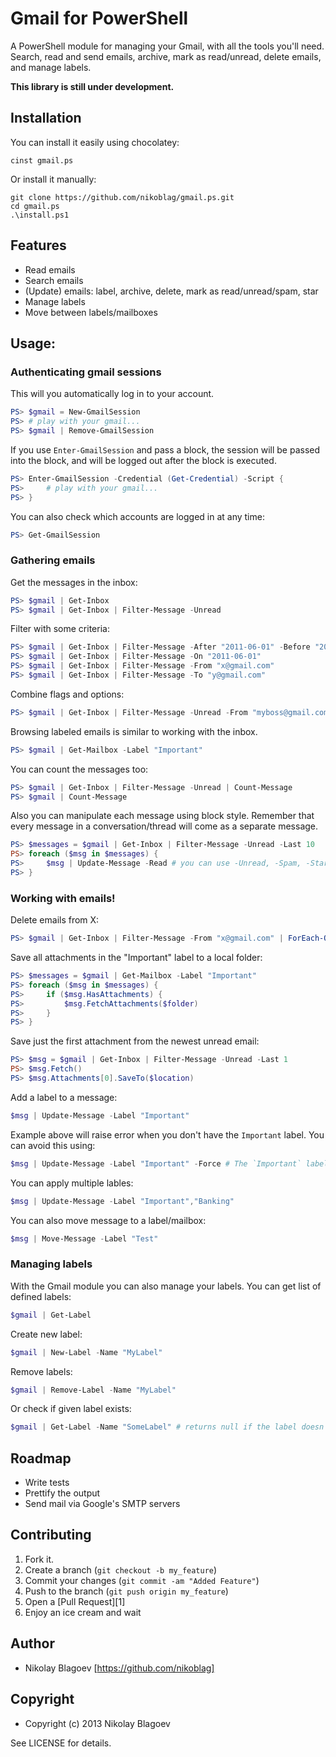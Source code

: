 # Gmail for PowerShell

A PowerShell module for managing your Gmail, with all the tools you'll need. Search, 
read and send emails, archive, mark as read/unread, delete emails, 
and manage labels.

__This library is still under development.__

## Installation

You can install it easily using chocolatey:

    cinst gmail.ps
    
Or install it manually:

    git clone https://github.com/nikoblag/gmail.ps.git
    cd gmail.ps
    .\install.ps1

## Features

* Read emails
* Search emails
* (Update) emails: label, archive, delete, mark as read/unread/spam, star
* Manage labels
* Move between labels/mailboxes

## Usage:

### Authenticating gmail sessions

This will you automatically log in to your account. 

```powershell
PS> $gmail = New-GmailSession
PS> # play with your gmail...
PS> $gmail | Remove-GmailSession
```

If you use `Enter-GmailSession` and pass a block, the session will be passed into the block, 
and will be logged out after the block is executed.

```powershell
PS> Enter-GmailSession -Credential (Get-Credential) -Script {
PS>     # play with your gmail...
PS> }
```

You can also check which accounts are logged in at any time:

```powershell
PS> Get-GmailSession
```

### Gathering emails
    
Get the messages in the inbox:

```powershell
PS> $gmail | Get-Inbox
PS> $gmail | Get-Inbox | Filter-Message -Unread
```

Filter with some criteria:

```powershell
PS> $gmail | Get-Inbox | Filter-Message -After "2011-06-01" -Before "2012-01-01"
PS> $gmail | Get-Inbox | Filter-Message -On "2011-06-01"
PS> $gmail | Get-Inbox | Filter-Message -From "x@gmail.com"
PS> $gmail | Get-Inbox | Filter-Message -To "y@gmail.com"
```

Combine flags and options:

```powershell
PS> $gmail | Get-Inbox | Filter-Message -Unread -From "myboss@gmail.com"
```

Browsing labeled emails is similar to working with the inbox.

```powershell
PS> $gmail | Get-Mailbox -Label "Important"
```

You can count the messages too:

```powershell
PS> $gmail | Get-Inbox | Filter-Message -Unread | Count-Message
PS> $gmail | Count-Message
```
    
Also you can manipulate each message using block style. Remember that every message in a conversation/thread will come as a separate message.

```powershell
PS> $messages = $gmail | Get-Inbox | Filter-Message -Unread -Last 10
PS> foreach ($msg in $messages) {
PS>     $msg | Update-Message -Read # you can use -Unread, -Spam, -Star, -Unstar, -Archive too
PS> }
```
    
### Working with emails!

Delete emails from X:

```powershell
PS> $gmail | Get-Inbox | Filter-Message -From "x@gmail.com" | ForEach-Object { Remove-Message $_ }
```

Save all attachments in the "Important" label to a local folder:

```powershell
PS> $messages = $gmail | Get-Mailbox -Label "Important"
PS> foreach ($msg in $messages) {
PS>     if ($msg.HasAttachments) {
PS>         $msg.FetchAttachments($folder)
PS>     }
PS> }
```

Save just the first attachment from the newest unread email:

```powershell
PS> $msg = $gmail | Get-Inbox | Filter-Message -Unread -Last 1
PS> $msg.Fetch()
PS> $msg.Attachments[0].SaveTo($location)
```

Add a label to a message:

```powershell
$msg | Update-Message -Label "Important"
```

Example above will raise error when you don't have the `Important` label. You can avoid this using:

```powershell
$msg | Update-Message -Label "Important" -Force # The `Important` label will be automatically created now
```

You can apply multiple lables:

```powershell
$msg | Update-Message -Label "Important","Banking"
```

You can also move message to a label/mailbox:

```powershell
$msg | Move-Message -Label "Test"
```

### Managing labels

With the Gmail module you can also manage your labels. You can get list of defined labels:

```powershell
$gmail | Get-Label
```

Create new label:

```powershell
$gmail | New-Label -Name "MyLabel"
```

Remove labels:

```powershell
$gmail | Remove-Label -Name "MyLabel"
```

Or check if given label exists:

```powershell
$gmail | Get-Label -Name "SomeLabel" # returns null if the label doesn't exist
```

## Roadmap
* Write tests
* Prettify the output
* Send mail via Google's SMTP servers

## Contributing

1. Fork it.
2. Create a branch (`git checkout -b my_feature`)
3. Commit your changes (`git commit -am "Added Feature"`)
4. Push to the branch (`git push origin my_feature`)
5. Open a [Pull Request][1]
6. Enjoy an ice cream and wait

## Author

* Nikolay Blagoev [https://github.com/nikoblag]

## Copyright

* Copyright (c) 2013 Nikolay Blagoev

See LICENSE for details.
